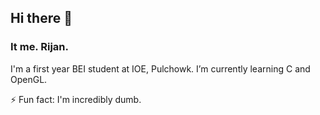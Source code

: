 ## Hi there 👋
### It me. Rijan.

I'm a first year BEI student at IOE, Pulchowk.
I’m currently learning C and OpenGL.

⚡ Fun fact: I'm incredibly dumb.
